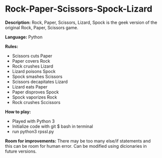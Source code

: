 # Rock-Paper-Scissors-Spock-Lizard

<b>Description:</b>
Rock, Paper, Scissors, Lizard, Spock is the geek version of the original Rock, Paper, Scissors game.

<b>Language:</b>
Python

<b>Rules:</b>
- Scissors cuts Paper
- Paper covers Rock
- Rock crushes Lizard
- Lizard poisons Spock
- Spock smashes Scissors
- Scissors decapitates Lizard
- Lizard eats Paper
- Paper disproves Spock
- Spock vaporizes Rock
- Rock crushes Sccissors

<b>How to play:</b>
- Played with Python 3
- Initialize code with git $ bash in terminal
- run python3 rpssl.py

<b>Room for improvements:</b>
There may be too many else/if statements and this can be room for human error. Can be modified using dicionaries in future versions.
